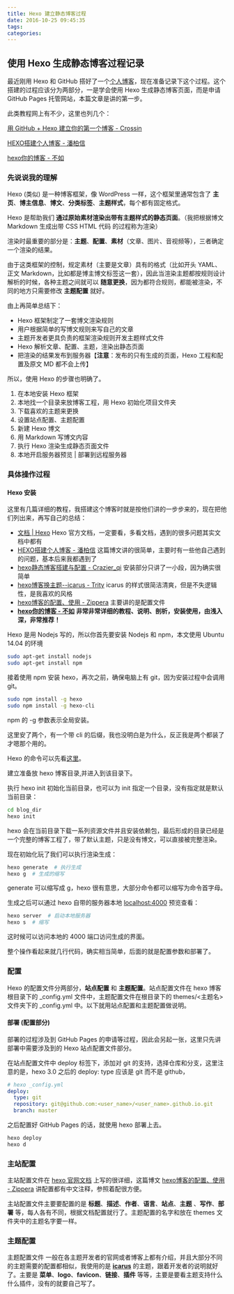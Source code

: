 ```yaml
---
title: Hexo 建立静态博客过程
date: 2016-10-25 09:45:35
tags:
categories:
---
```



## 使用 Hexo 生成静态博客过程记录

最近刚用 Hexo 和 GitHub 搭好了一个[个人博客](https://zthxxx.github.io)，现在准备记录下这个过程。这个搭建的过程应该分为两部分，一是学会使用 Hexo 生成静态博客页面，而是申请 GitHub Pages 托管网站，本篇文章是讲的第一步。

此类教程网上有不少，这里也列几个：

[用 GitHub + Hexo 建立你的第一个博客 - Crossin](https://zhuanlan.zhihu.com/p/22191919)

[HEXO搭建个人博客 - 潘柏信](http://baixin.io/2015/08/HEXO搭建个人博客/)

[hexo你的博客 - 不如](http://ibruce.info/2013/11/22/hexo-your-blog/)

<!--more-->



### 先说说我的理解

Hexo (类似) 是一种博客框架，像 WordPress 一样，这个框架里通常包含了 **主页**、**博主信息**、**博文**、**分类标签**、**主题样式**，每个都有固定格式。

Hexo 是帮助我们 **通过原始素材渲染出带有主题样式的静态页面**。（我把根据博文 Markdown 生成出带 CSS HTML 代码 的过程称为渲染）

渲染时最重要的部分是：**主题**、**配置**、**素材**（文章、图片、音视频等），三者确定一个渲染的结果。

由于这类框架的控制，规定素材（主要是文章）具有的格式（比如开头 YAML、正文 Markdown，比如都是博主博文标签这一套），因此当渲染主题都按规则设计解析的时候，各种主题之间就可以 **随意更换**，因为都符合规则，都能被渲染，不同的地方只需要修改 **主题配置** 就好。

由上再简单总结下：

- Hexo 框架制定了一套博文渲染规则
- 用户根据简单的写博文规则来写自己的文章
- 主题开发者更具负责的框架渲染规则开发主题样式文件
- Hexo 解析文章、配置、主题，渲染出静态页面
- 把渲染的结果发布到服务器【**注意**：发布的只有生成的页面，Hexo 工程和配置及原文 MD 都不会上传】

所以，使用 Hexo 的步骤也明确了。

1. 在本地安装 Hexo 框架
2. 本地找一个目录来放博客工程，用 Hexo 初始化项目文件夹
3. 下载喜欢的主题来更换
4. 设置站点配置、主题配置
5. 新建 Hexo 博文
6. 用 Markdown 写博文内容
7. 执行 Hexo 渲染生成静态页面文件
8. 本地开启服务器预览 | 部署到远程服务器



### 具体操作过程

#### Hexo 安装

这里有几篇详细的教程，我搭建这个博客时就是按他们讲的一步步来的，现在把他们列出来，再写自己的总结：

- [文档 | Hexo](https://hexo.io/zh-cn/docs/index.html)        Hexo 官方文档，一定要看，多看文档，遇到的很多问题其实文档中都有
- [HEXO搭建个人博客 - 潘柏信](http://baixin.io/2015/08/HEXO搭建个人博客/) 这篇博文讲的很简单，主要时有一些他自己遇到的问题，基本后来我都遇到了
- [hexo静态博客搭建与配置 - Crazier_qi](http://blog.csdn.net/github_33261002/article/details/52297025) 安装部分只讲了一小段，因为确实很简单
- [hexo博客换主题--icarus - Trity](http://www.jianshu.com/p/3e341d86acd2) icarus 的样式很简洁清爽，但是不失逻辑性，是我喜欢的风格
- [hexo博客的配置、使用 - Zippera](http://www.zipperary.com/2013/05/29/hexo-guide-3/) 主要讲的是配置文件
- [**hexo你的博客 - 不如**](http://ibruce.info/2013/11/22/hexo-your-blog/) **非常非常详细的教程、说明、剖析，安装使用，由浅入深，非常推荐！**



Hexo 是用 Nodejs 写的，所以你首先要安装 Nodejs 和 npm，本文使用 Ubuntu 14.04 的环境

```bash
sudo apt-get install nodejs
sudo apt-get install npm
```

接着使用 npm 安装 hexo，再次之前，确保电脑上有 git，因为安装过程中会调用 git。

```bash
sudo npm install -g hexo
sudo npm install -g hexo-cli
```

npm 的 -g 参数表示全局安装。

这里安了两个，有一个带 cli 的后缀，我也没明白是为什么，反正我是两个都装了才嗯那个用的。

Hexo 的命令可以先看[这里](https://hexo.io/zh-cn/docs/index.html)。

建立准备放 hexo 博客目录,并进入到该目录下。

执行 hexo init 初始化当前目录，也可以为 init 指定一个目录，没有指定就是默认当前目录：

```bash
cd blog_dir
hexo init
```

hexo 会在当前目录下载一系列资源文件并且安装依赖包，最后形成的目录已经是一个完整的博客工程了，带了默认主题，只是没有博文，可以直接被完整渲染。

现在初始化玩了我们可以执行渲染生成：

```bash
hexo generate  # 执行生成
hexo g  # 生成的缩写
```

generate 可以缩写成 g，hexo 很有意思，大部分命令都可以缩写为命令首字母。

生成之后可以通过 hexo 自带的服务器本地 [localhost:4000](http://localhost:4000) 预览查看：

```bash
hexo server  # 启动本地服务器
hexo s  # 缩写
```

这时候可以访问本地的 4000 端口访问生成的界面。

整个操作看起来就几行代码，确实相当简单，后面的就是配置参数和部署了。



### 配置

Hexo 的配置文件分两部分，**站点配置** 和 **主题配置**。站点配置文件在 hexo 博客根目录下的 _config.yml 文件中，主题配置文件在根目录下的 themes/<主题名> 文件夹下的 _config.yml 中。以下就用站点配置和主题配置做说明。

#### 部署 (配置部分)

部署的过程涉及到 GitHub Pages 的申请等过程，因此会另起一张，这里只先讲部署中需要涉及到的 Hexo 站点配置文件部分。

在站点配置文件中  deploy 标签下，添加对 git 的支持，选择仓库和分支，这里注意的是，hexo 3.0 之后的 deploy: type 应该是 git 而不是 github，

```yaml
# hexo _config.yml
deploy:
  type: git
  repository: git@github.com:<user_name>/<user_name>.github.io.git
  branch: master
```

之后配置好 GitHub Pages 的话，就使用 hexo 部署上去。

```bash
hexo deploy
hexo d
```

### 主站配置

主站配置文件在 [hexo 官网文档](https://hexo.io/zh-cn/docs/index.html) 上写的很详细，这篇博文 [hexo博客的配置、使用 - Zippera](http://www.zipperary.com/2013/05/29/hexo-guide-3/) 讲配置都有中文注释，参照着配很方便。

主站配置文件主要要配置的是 **标题**、**描述**、**作者**、**语言**、**站点**、**主题** 、**写作**、**部署** 等，每人各有不同，根据文档配置就行了。主题配置的名字和放在 themes 文件夹中的主题名字要一样。

### 主题配置

主题配置文件 一般在各主题开发者的官网或者博客上都有介绍，并且大部分不同的主题需要的配置都相似，我使用的是 [**icarus**](https://github.com/ppoffice/hexo-theme-icarus) 的主题，跟着开发者的说明就好了。主要是 **菜单**、**logo**、**favicon**、**链接**、**插件** 等等，主要是要看主题支持什么什么插件，没有的就要自己写了。